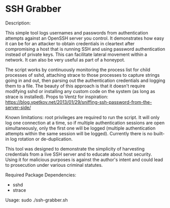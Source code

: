 # SSH Grabber

Description:

This simple tool logs usernames and passwords from authentication attempts against an OpenSSH server you control. It demonstrates how easy it can be for an attacker to obtain credentials in cleartext after compromising a host that is running SSH and using password authentication instead of private keys. This can facilitate lateral movement within a network. It can also be very useful as part of a honeypot.

The script works by continuously monitoring the process list for child processes of sshd, attaching strace to those processes to capture strings going in and out, then parsing out the authentication credentials and logging them to a file. The beauty of this approach is that it doesn't require modifying sshd or installing any custom code on the system (as long as strace is installed). Props to Ventz for inspiration: https://blog.vpetkov.net/2013/01/29/sniffing-ssh-password-from-the-server-side/

Known limitations: root privileges are required to run the script. It will only log one connection at a time, so if multiple authentication sessions are open simultaneously, only the first one will be logged (multiple authentication attempts within the same session will be logged). Currently there is no built-in log rotation or de-duplication.

This tool was designed to demonstrate the simplicity of harvesting credentials from a live SSH server and to educate about host security. Using it for malicious purposes is against the author's intent and could lead to prosecution under various criminal statutes.

Required Package Dependencies:

- sshd
- strace

Usage: sudo ./ssh-grabber.sh
